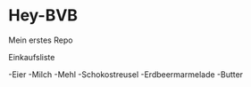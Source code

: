 # Hey-BVB
Mein erstes Repo

Einkaufsliste 

-Eier
-Milch
-Mehl
-Schokostreusel
-Erdbeermarmelade
-Butter
